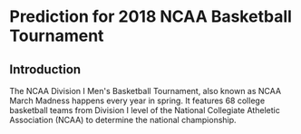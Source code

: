 # Prediction for 2018 NCAA Basketball Tournament

## Introduction

The NCAA Division I Men's Basketball Tournament, also known as NCAA March Madness happens every year in spring. It features 68 college basketball teams from Division I level of the National Collegiate Atheletic Association (NCAA) to determine the national championship. 
